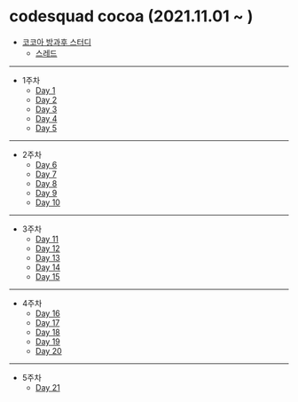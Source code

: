 # codesquad cocoa (2021.11.01 ~ )
- [코코아 방과후 스터디](https://github.com/devjun10/CodeSquad_Cocoa_Study)
  - [스레드](https://github.com/devjun10/CodeSquad_Cocoa_Study/tree/main/content/thread/donggi)
---
- 1주차
    - [Day 1](https://github.com/donggi-lee-bit/codesquad/wiki/Day-1)
    - [Day 2](https://github.com/donggi-lee-bit/codesquad/wiki/Day2)
    - [Day 3](https://github.com/donggi-lee-bit/codesquad/wiki/Day-3)
    - [Day 4](https://github.com/donggi-lee-bit/codesquad/wiki/Day-4)
    - [Day 5](https://github.com/donggi-lee-bit/codesquad/wiki/Day-5)
---
- 2주차
  - [Day 6](https://github.com/donggi-lee-bit/codesquad/wiki/Day-6)
  - [Day 7](https://github.com/donggi-lee-bit/codesquad/wiki/Day-7)
  - [Day 8](https://github.com/donggi-lee-bit/codesquad/wiki/Day-8)
  - [Day 9](https://github.com/donggi-lee-bit/codesquad/wiki/Day-9)
  - [Day 10](https://github.com/donggi-lee-bit/codesquad/wiki/Day-10)
---
- 3주차 
  - [Day 11](https://github.com/donggi-lee-bit/codesquad/wiki/Day-11)
  - [Day 12](https://github.com/donggi-lee-bit/codesquad/wiki/Day-12)
  - [Day 13](https://github.com/donggi-lee-bit/codesquad/wiki/Day-13)
  - [Day 14](https://github.com/donggi-lee-bit/codesquad/wiki/Day-14)
  - [Day 15](https://github.com/donggi-lee-bit/codesquad/wiki/Day-15)
---
- 4주차
  - [Day 16](https://github.com/donggi-lee-bit/codesquad/wiki/Day-16)
  - [Day 17](https://github.com/donggi-lee-bit/codesquad/wiki/Day-17)
  - [Day 18](https://github.com/donggi-lee-bit/codesquad/wiki/Day-18)
  - [Day 19](https://github.com/donggi-lee-bit/codesquad/wiki/Day-19)
  - [Day 20](https://github.com/donggi-lee-bit/codesquad/wiki/Day-20)
---
- 5주차
  - [Day 21](https://github.com/donggi-lee-bit/codesquad/wiki/Day-21)

